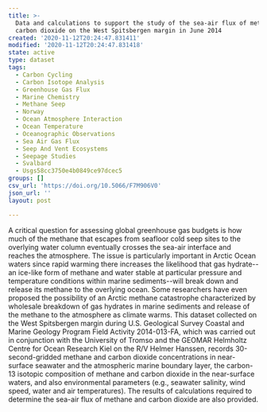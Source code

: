 ```yaml
---
title: >-
  Data and calculations to support the study of the sea-air flux of methane and
  carbon dioxide on the West Spitsbergen margin in June 2014
created: '2020-11-12T20:24:47.831411'
modified: '2020-11-12T20:24:47.831418'
state: active
type: dataset
tags:
  - Carbon Cycling
  - Carbon Isotope Analysis
  - Greenhouse Gas Flux
  - Marine Chemistry
  - Methane Seep
  - Norway
  - Ocean Atmosphere Interaction
  - Ocean Temperature
  - Oceanographic Observations
  - Sea Air Gas Flux
  - Seep And Vent Ecosystems
  - Seepage Studies
  - Svalbard
  - Usgs58cc3750e4b0849ce97dcec5
groups: []
csv_url: 'https://doi.org/10.5066/F7M906V0'
json_url: ''
layout: post

---
```

A critical question for assessing global greenhouse gas budgets is how much of the methane that escapes from seafloor cold seep sites to the overlying water column eventually crosses the sea-air interface and reaches the atmosphere. The issue is particularly important in Arctic Ocean waters since rapid warming there increases the likelihood that gas hydrate--an ice-like form of methane and water stable at particular pressure and temperature conditions within marine sediments--will break down and release its methane to the overlying ocean. Some researchers have even proposed the possibility of an Arctic methane catastrophe characterized by wholesale breakdown of gas hydrates in marine sediments and release of the methane to the atmosphere as climate warms. This dataset collected on the West Spitsbergen margin during U.S. Geological Survey Coastal and Marine Geology Program Field Activity 2014-013-FA, which was carried out in conjunction with the University of Tromso and the GEOMAR Helmholtz Centre for Ocean Research Kiel on the R/V Helmer Hanssen, records 30-second-gridded methane and carbon dioxide concentrations in near-surface seawater and the atmospheric marine boundary layer, the carbon-13 isotopic composition of methane and carbon dioxide in the near-surface waters, and also environmental parameters (e.g., seawater salinity, wind speed, water and air temperatures). The results of calculations required to determine the sea-air flux of methane and carbon dioxide are also provided.
